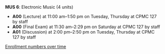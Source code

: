 **MUS 6**: Electronic Music (4 units)

- **A00** (Lecture) at 11:00 am–1:50 pm on Tuesday, Thursday at CPMC 127 by staff
- **A00** (Final Exam) at 11:30 am–2:29 pm on Saturday at CPMC 127 by staff
- **A01** (Discussion) at 2:00 pm–2:50 pm on Tuesday, Thursday at CPMC 127 by staff

[Enrollment numbers over time](./MUS6.tsv)
